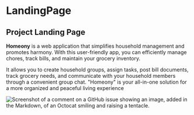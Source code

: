 # LandingPage

## Project Landing Page

 **Homeony** is a web application that simplifies household management and promotes harmony. With this user-friendly app, you can efficiently manage chores, track bills, and maintain your grocery inventory.

 It allows you to create household groups, assign tasks, post bill documents, track grocery needs, and communicate with your household members through a convenient group chat. "Homeony" is your all-in-one solution for a more organized and peaceful living experience

 ![Screenshot of a comment on a GitHub issue showing an image, added in the Markdown, of an Octocat smiling and raising a tentacle.](images/LandingPage.jpg)

